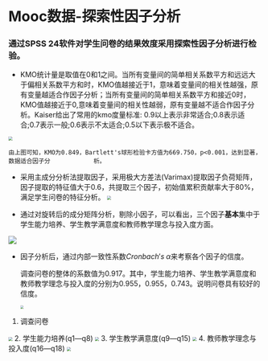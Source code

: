 # Mooc数据-探索性因子分析

### 通过SPSS 24软件对学生问卷的结果效度采用探索性因子分析进行检验。

- KMO统计量是取值在0和1之间。当所有变量间的简单相关系数平方和远远大于偏相关系数平方和时，KMO值越接近于1，意味着变量间的相关性越强，原有变量越适合作因子分析；当所有变量间的简单相关系数平方和接近0时，KMO值越接近于0,意味着变量间的相关性越弱，原有变量越不适合作因子分析。Kaiser给出了常用的kmo度量标准: 0.9以上表示非常适合;0.8表示适合;0.7表示一般;0.6表示不太适合;0.5以下表示极不适合。


<img src="https://ws3.sinaimg.cn/large/006tKfTcgy1fr0m85vuehj30g406wt9m.jpg" style="zoom:50%" />

 	由上图可知，KMO为0.849，Bartlett's球形检验卡方值为669.750，p<0.001，达到显著，数据适合因子分			  析。

- 采用主成分分析法提取因子，采用极大方差法(Varimax)提取因子负荷矩阵，因子提取的特征值大于0.6，共提取三个因子，初始值累积贡献率大于80%，满足学生问卷的特征分析。
  <img src="https://ws2.sinaimg.cn/large/006tKfTcgy1fr0m3d4a01j30ng0sun1d.jpg" style="zoom:50%" />

- 通过对旋转后的成分矩阵分析，剔除小因子，可以看出，三个因子**基本**集中于学生能力培养、学生教学满意度和教师教学理念与投入度方面。

![](https://ws1.sinaimg.cn/large/006tKfTcgy1fr0nknty1uj30c20tutb7.jpg)

- 因子分析后，通过内部一致性系数$Cronbach's\;\alpha$来考察各个因子的信度。

  调查问卷的整体的系数值为0.917。其中，学生能力培养、学生教学满意度和教师教学理念与投入度的分别为0.955，0.955，0.743。说明问卷具有较好的信度。

  <img src="https://ws2.sinaimg.cn/large/006tKfTcgy1fr0mkdw3i6j30ya0nqqfq.jpg" style="zoom:40%"/>
1. 调查问卷
  <img src="https://ws4.sinaimg.cn/large/006tKfTcgy1fr0mca6rckj30bk05ojrm.jpg" style="zoom:50%"/>
2. 学生能力培养(q1—q8)
  <img src="https://ws1.sinaimg.cn/large/006tKfTcgy1fr0mgmakwcj30bk05eq36.jpg" style="zoom:50%"/>
3. 学生教学满意度(q9—q15)
  <img src="https://ws4.sinaimg.cn/large/006tKfTcgy1fr0mh7zpq8j30b605iglu.jpg" style="zoom:50%"/>
4. 教师教学理念与投入度(q16—q18)
  <img src="https://ws1.sinaimg.cn/large/006tKfTcgy1fr0mhv128jj30ak05iq35.jpg" style="zoom:50%"/>

